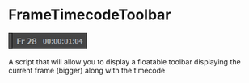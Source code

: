 # FrameTimecodeToolbar 
![alt text](frameTimeCodeToolbar.PNG)

A script that will allow you to display a floatable toolbar displaying the current frame (bigger) along with the timecode
